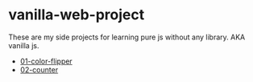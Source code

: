 # vanilla-web-project

These are my side projects for learning pure js without any library. AKA vanilla js.

- [01-color-flipper](https://zhuoyutan.github.io/vanilla-web-project/01-color-flipper/hex.html)
- [02-counter](https://zhuoyutan.github.io/vanilla-web-project/02-counter/index.html)

